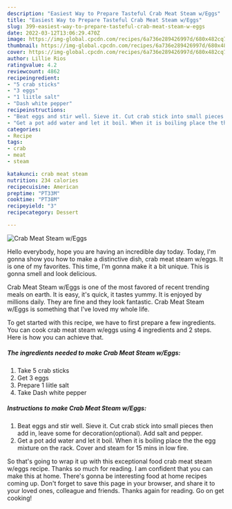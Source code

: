 ```yaml
---
description: "Easiest Way to Prepare Tasteful Crab Meat Steam w/Eggs"
title: "Easiest Way to Prepare Tasteful Crab Meat Steam w/Eggs"
slug: 399-easiest-way-to-prepare-tasteful-crab-meat-steam-w-eggs
date: 2022-03-12T13:06:29.470Z
image: https://img-global.cpcdn.com/recipes/6a736e289426997d/680x482cq70/crab-meat-steam-weggs-recipe-main-photo.jpg
thumbnail: https://img-global.cpcdn.com/recipes/6a736e289426997d/680x482cq70/crab-meat-steam-weggs-recipe-main-photo.jpg
cover: https://img-global.cpcdn.com/recipes/6a736e289426997d/680x482cq70/crab-meat-steam-weggs-recipe-main-photo.jpg
author: Lillie Rios
ratingvalue: 4.2
reviewcount: 4862
recipeingredient:
- "5 crab sticks"
- "3 eggs"
- "1 liitle salt"
- "Dash white pepper"
recipeinstructions:
- "Beat eggs and stir well. Sieve it. Cut crab stick into small pieces then add in, leave some for decoration(optional). Add salt and pepper."
- "Get a pot add water and let it boil. When it is boiling place the the egg mixture on the rack. Cover and steam for 15 mins in low fire."
categories:
- Recipe
tags:
- crab
- meat
- steam

katakunci: crab meat steam 
nutrition: 234 calories
recipecuisine: American
preptime: "PT33M"
cooktime: "PT38M"
recipeyield: "3"
recipecategory: Dessert

---
```



![Crab Meat Steam w/Eggs](https://img-global.cpcdn.com/recipes/6a736e289426997d/680x482cq70/crab-meat-steam-weggs-recipe-main-photo.jpg)

Hello everybody, hope you are having an incredible day today. Today, I'm gonna show you how to make a distinctive dish, crab meat steam w/eggs. It is one of my favorites. This time, I'm gonna make it a bit unique. This is gonna smell and look delicious.



Crab Meat Steam w/Eggs is one of the most favored of recent trending meals on earth. It is easy, it's quick, it tastes yummy. It is enjoyed by millions daily. They are fine and they look fantastic. Crab Meat Steam w/Eggs is something that I've loved my whole life.


To get started with this recipe, we have to first prepare a few ingredients. You can cook crab meat steam w/eggs using 4 ingredients and 2 steps. Here is how you can achieve that.

<!--inarticleads1-->

##### The ingredients needed to make Crab Meat Steam w/Eggs:

1. Take 5 crab sticks
1. Get 3 eggs
1. Prepare 1 liitle salt
1. Take Dash white pepper




<!--inarticleads2-->

##### Instructions to make Crab Meat Steam w/Eggs:

1. Beat eggs and stir well. Sieve it. Cut crab stick into small pieces then add in, leave some for decoration(optional). Add salt and pepper.
1. Get a pot add water and let it boil. When it is boiling place the the egg mixture on the rack. Cover and steam for 15 mins in low fire.




So that's going to wrap it up with this exceptional food crab meat steam w/eggs recipe. Thanks so much for reading. I am confident that you can make this at home. There's gonna be interesting food at home recipes coming up. Don't forget to save this page in your browser, and share it to your loved ones, colleague and friends. Thanks again for reading. Go on get cooking!
